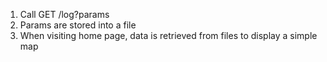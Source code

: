 1. Call GET /log?params
2. Params are stored into a file
3. When visiting home page, data is retrieved from files to display a simple map
